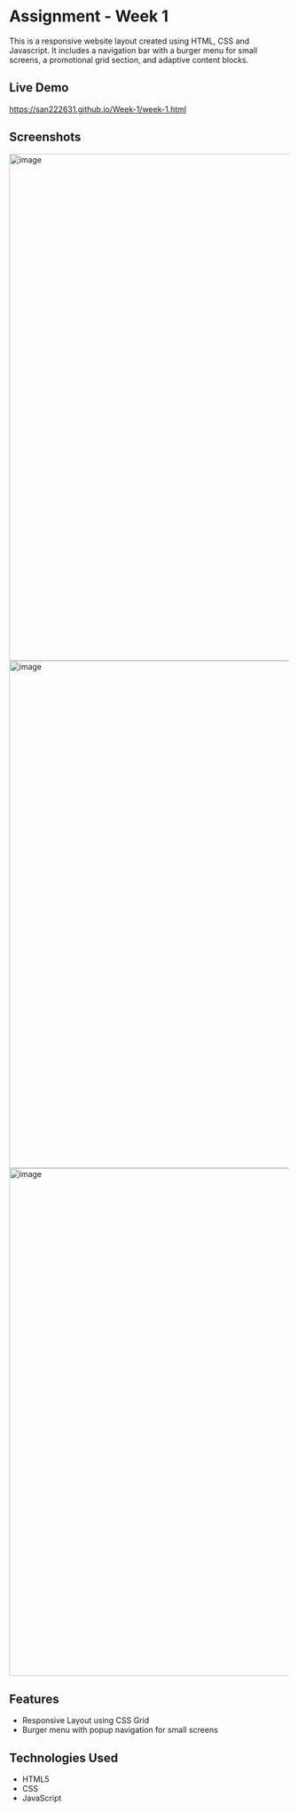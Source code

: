 # Assignment - Week 1
This is a responsive website layout created using HTML, CSS and Javascript. 
It includes a navigation bar with a burger menu for small screens, a promotional grid section, and adaptive content blocks.

## Live Demo
https://san222631.github.io/Week-1/week-1.html

## Screenshots

<img width="1309" height="913" alt="image" src="https://github.com/user-attachments/assets/f44e3937-1a05-4da4-8015-6800c2536e4e" />
<img width="909" height="914" alt="image" src="https://github.com/user-attachments/assets/d9bed8b0-ed08-4705-984b-42d757e8477e" />
<img width="558" height="915" alt="image" src="https://github.com/user-attachments/assets/e5031f72-4544-4de4-b719-fa29cd8ca6ff" />

## Features

- Responsive Layout using CSS Grid
- Burger menu with popup navigation for small screens

## Technologies Used

- HTML5
- CSS
- JavaScript
